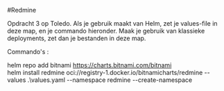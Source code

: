 #Redmine

Opdracht 3 op Toledo. Als je gebruik maakt van Helm, zet je values-file in deze map, en je commando hieronder. Maak je gebruik van klassieke deployments, zet dan je bestanden in deze map.  
  
Commando's :  
  
helm repo add bitnami https://charts.bitnami.com/bitnami  
helm install redmine oci://registry-1.docker.io/bitnamicharts/redmine --values .\values.yaml --namespace redmine --create-namespace